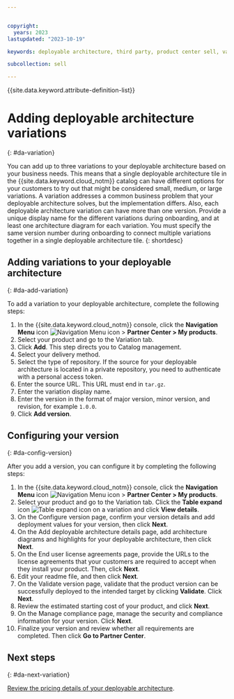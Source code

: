 ```yaml
---


copyright:
  years: 2023
lastupdated: "2023-10-19"

keywords: deployable architecture, third party, product center sell, variation, add variation, add version, deployable architecture version, partner center, partners, deployable architecture variation

subcollection: sell

---
```


{{site.data.keyword.attribute-definition-list}}

# Adding deployable architecture variations
{: #da-variation}

You can add up to three variations to your deployable architecture based on your business needs. This means that a single deployable architecture tile in the {{site.data.keyword.cloud_notm}} catalog can have different options for your customers to try out that might be considered small, medium, or large variations. A variation addresses a common business problem that your deployable architecture solves, but the implementation differs. Also, each deployable architecture variation can have more than one version. Provide a unique display name for the different variations during onboarding, and at least one architecture diagram for each variation. You must specify the same version number during onboarding to connect multiple variations together in a single deployable architecture tile.
{: shortdesc}

## Adding variations to your deployable architecture
{: #da-add-variation}

To add a variation to your deployable architecture, complete the following steps:

1. In the {{site.data.keyword.cloud_notm}} console, click the **Navigation Menu** icon ![Navigation Menu icon](../icons/icon_hamburger.svg "Menu") > **Partner Center > My products**.
1. Select your product and go to the Variation tab.
1. Click **Add**. This step directs you to Catalog management.
1. Select your delivery method.
1. Select the type of repository. If the source for your deployable architecture is located in a private repository, you need to authenticate with a personal access token.
1. Enter the source URL. This URL must end in `tar.gz`.
1. Enter the variation display name.
1. Enter the version in the format of major version, minor version, and revision, for example `1.0.0`.
1. Click **Add version**.

## Configuring your version
{: #da-config-version}

After you add a version, you can configure it by completing the following steps:

1. In the {{site.data.keyword.cloud_notm}} console, click the **Navigation Menu** icon ![Navigation Menu icon](../icons/icon_hamburger.svg "Menu") > **Partner Center > My products**.
1. Select your product and go to the Variation tab. Click the **Table expand** icon ![Table expand icon](../icons/table-expand.svg "Table expand") on a variation and click **View details**.
1. On the Configure version page, confirm your version details and add deployment values for your version, then click **Next**.
1. On the Add deployable architecture details page, add architecture diagrams and highlights for your deployable architecture, then click **Next**.
1. On the End user license agreements page, provide the URLs to the license agreements that your customers are required to accept when they install your product. Then, click **Next**.
1. Edit your readme file, and then click **Next**.
1. On the Validate version page, validate that the product version can be successfully deployed to the intended target by clicking **Validate**. Click **Next**.
1. Review the estimated starting cost of your product, and click **Next**.
1. On the Manage compliance page, manage the security and compliance information for your version. Click **Next**.
1. Finalize your version and review whether all requirements are completed. Then click **Go to Partner Center**.

## Next steps
{: #da-next-variation}

[Review the pricing details of your deployable architecture](/docs/sell?topic=sell-da-pricing&interface=ui).

